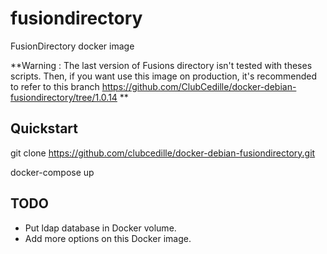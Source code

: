 # fusiondirectory
FusionDirectory docker image

**Warning : The last version of Fusions directory isn't tested with theses scripts. Then, if you want use this image on production, it's recommended to refer to this branch https://github.com/ClubCedille/docker-debian-fusiondirectory/tree/1.0.14 **

## Quickstart

git clone https://github.com/clubcedille/docker-debian-fusiondirectory.git

docker-compose up


## TODO

- Put ldap database in Docker volume.
- Add more options on this Docker image.
